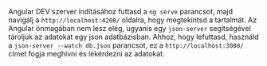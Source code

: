 Angular DEV szerver indításához futtasd a `ng serve` parancsot, majd navigálj a `http://localhost:4200/` oldalra, hogy megtekintsd a tartalmát.
Az Angular önmagában nem lesz elég, ugyanis egy `json-server` segítségével tároljuk az adatokat egy json adatbázisban.
Ahhoz, hogy lefuttasd, használd a `json-server --watch db.json` parancsot, ez a `http://localhost:3000/` címet fogja meghívni és lekérdezni az adatokat.
